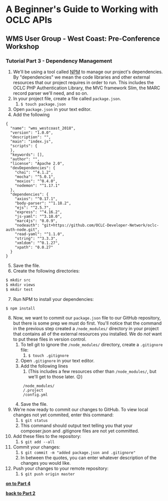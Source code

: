 # A Beginner's Guide to Working with OCLC APIs
## WMS User Group - West Coast: Pre-Conference Workshop
### Tutorial Part 3 - Dependency Management

1. We'll be using a tool called [NPM](https://www.npmjs.com) to manage our project's dependencies. By "dependencies" we mean the code libraries and other external resources that our project requires in order to run. This includes the OCLC PHP Authentication Library, the MVC framework Slim, the MARC record parser we'll need, and so on.
2. In your project file, create a file called `package.json`.
	1. `$ touch package.json`
3. Open `package.json` in your text editor.
4. Add the following
```
{
  "name": "wms_westcoast_2018",
  "version": "1.0.0",
  "description": "",
  "main": "index.js",
  "scripts": {
  },
  "keywords": [],
  "author": "",
  "license": "Apache 2.0",
  "devDependencies": {
    "chai": "^4.1.2",    
    "mocha": "^5.0.1",
    "moxios": "^0.4.0",
    "nodemon": "^1.17.1"
  },
  "dependencies": {
    "axios": "^0.17.1",
    "body-parser": "^1.18.2",
    "ejs": "^2.5.7",
    "express": "^4.16.2",
    "js-yaml": "^3.10.0",
    "marc4js": "0.0.9",
    "nodeauth": "git+https://github.com/OCLC-Developer-Network/oclc-auth-node.git",    
    "read-yaml": "^1.1.0",
    "string": "^3.3.3",
    "xmldom": "^0.1.27",
    "xpath": "0.0.27"
  }
}
```

5. Save the file.
6. Create the following directories:
```bash
$ mkdir src
$ mkdir views
$ mkdir test
```
7. Run NPM to install your dependencies:
```bash
$ npm install
```
8. Now, we want to commit our `package.json` file to our GitHub repository, but there is some prep we must do first. You'll notice that the command in the previous step created a `/node_modules/` directory in your project that contains all of the external resources you installed. We do *not* want to put these files in version control.
	1. To tell git to ignore the `/node_modules/` directory, create a `.gitignore` file:
		1. `$ touch .gitignore`
	2. Open `.gitignore` in your text editor.
	3. Add the following lines
	   1. (This includes a few resources other than `/node_modules/`, but we'll get to those later. :wink:)
	   ```
        /node_modules/
        /.project
        /config.yml
	   ```
	4. Save the file.
9. We're now ready to commit our changes to GitHub. To view local changes not yet commited, enter this command:
	1. `$ git status`
	2. This command should output text telling you that your composer.json and .gitignore files are not yet committed.
10. Add these files to the repository:
	1. `$ git add --all`
11. Commit your changes:
	1. `$ git commit -m "added package.json and .gitignore"`
	2. In between the quotes, you can enter whatever description of the changes you would like.
12. Push your changes to your remote repository:
	1. `$ git push origin master`

**[on to Part 4](tutorial-04.md)**

**[back to Part 2](tutorial-02.md)**